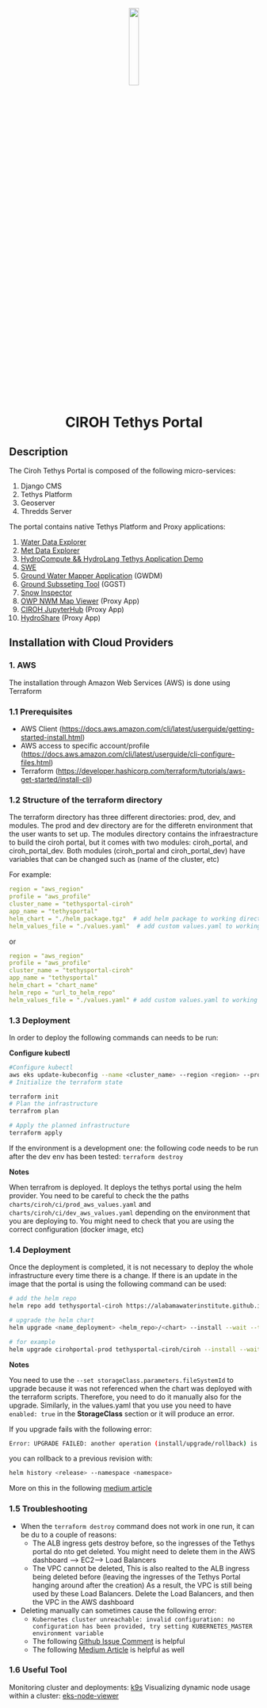 <p align="center">
<img align= "center" src="https://ciroh.ua.edu/wp-content/uploads/2022/08/CIROHLogo_200x200.png" width="20%" height="20%"/>
</p>

<h1 align="center"> CIROH Tethys Portal</h1>

## Description

The Ciroh Tethys Portal is composed of the following micro-services:

1. Django CMS
2. Tethys Platform
3. Geoserver
4. Thredds Server

The portal contains native Tethys Platform and Proxy applications:

1. [Water Data Explorer](https://github.com/BYU-Hydroinformatics/Water-Data-Explorer.git)
2. [Met Data Explorer](https://github.com/BYU-Hydroinformatics/tethysapp-metdataexplorer.git)
3. [HydroCompute &amp;&amp; HydroLang Tethys Application Demo](https://github.com/tethysplatform/tethysapp-hydrocompute.git)
4. [SWE](https://github.com/Aquaveo/tethysapp-swe.git)
5. [Ground Water Mapper Application](https://github.com/Aquaveo/gwdm.git) (GWDM)
6. [Ground Subsseting Tool](https://github.com/Aquaveo/ggst.git) (GGST)
7. [Snow Inspector](https://github.com/BYU-Hydroinformatics/snow-inspector)
8. [OWP NWM Map Viewer](https://water.noaa.gov/map) (Proxy App)
9. [CIROH JupyterHub](https://jupyterhub.cuahsi.org/hub/login) (Proxy App)
10. [HydroShare](https://www.hydroshare.org/home/) (Proxy App)

## Installation with Cloud Providers

### 1. AWS

The installation through Amazon Web Services (AWS) is done using Terraform

### 1.1 Prerequisites

- AWS Client (https://docs.aws.amazon.com/cli/latest/userguide/getting-started-install.html)
- AWS access to specific account/profile (https://docs.aws.amazon.com/cli/latest/userguide/cli-configure-files.html)
- Terraform (https://developer.hashicorp.com/terraform/tutorials/aws-get-started/install-cli)

### 1.2 Structure of the terraform directory

The terraform directory has three different directories: prod, dev, and modules. The prod and dev directory are for the differetn environment that the user wants to set up.
The modules directory contains the infraestracture to build the ciroh portal, but it comes with two modules: ciroh_portal, and ciroh_portal_dev.
Both modules (ciroh_portal and ciroh_portal_dev) have variables that can be changed such as (name of the cluster, etc)

For example:

```yaml
region = "aws_region"
profile = "aws_profile"
cluster_name = "tethysportal-ciroh"
app_name = "tethysportal"
helm_chart = "./helm_package.tgz"  # add helm package to working directory
helm_values_file = "./values.yaml"  # add custom values.yaml to working directory
```

or

```yaml
region = "aws_region"
profile = "aws_profile"
cluster_name = "tethysportal-ciroh"
app_name = "tethysportal"
helm_chart = "chart_name"
helm_repo = "url_to_helm_repo"
helm_values_file = "./values.yaml" # add custom values.yaml to working directory
```

### 1.3 Deployment

In order to deploy the following commands can needs to be run:

**Configure kubectl**

```bash
#Configure kubectl
aws eks update-kubeconfig --name <cluster_name> --region <region> --profile <profile>
# Initialize the terraform state

terraform init
# Plan the infrastructure
terrafrom plan

# Apply the planned infrastructure
terraform apply
```

If the environment is a development one: the following code needs to be run after the dev env has been tested: `terraform destroy`

**Notes**

When terrafrom is deployed. It deploys the tethys portal using the helm provider. You need to be careful to check the the paths `charts/ciroh/ci/prod_aws_values.yaml` and `charts/ciroh/ci/dev_aws_values.yaml` depending on the environment that you are deploying to. You might need to check that you are using the correct configuration (docker image, etc)

### 1.4 Deployment

Once the deployment is completed, it is not necessary to deploy the whole infrastructure every time there is a change. If there is an update in the image that the portal is using the following command can be used:

```bash
# add the helm repo
helm repo add tethysportal-ciroh https://alabamawaterinstitute.github.io/tethysportal-ciroh

# upgrade the helm chart
helm upgrade <name_deployment> <helm_repo>/<chart> --install --wait --timeout <any_timeout_value> -f <path_to_values>  --set storageClass.parameters.fileSystemId=<storage efs id> --namespace <namespace>

# for example
helm upgrade cirohportal-prod tethysportal-ciroh/ciroh --install --wait --timeout 3600 -f charts/ciroh/ci/prod_aws_values.yaml  --set storageClass.parameters.fileSystemId=MyFileSystemID --set image.tag=crazyTag --namespace cirohportal
```

**Notes**

You need to use the `--set storageClass.parameters.fileSystemId` to upgrade because it was not referenced when the chart was deployed with the terraform scripts. Therefore, you need to do it manually also for the upgrade. Similarly, in the values.yaml that you use you need to have `enabled: true` in the **StorageClass** section or it will produce an error.

If you upgrade fails with the following error:

```bash
Error: UPGRADE FAILED: another operation (install/upgrade/rollback) is in progress

```

you can rollback to a previous revision with:

```bash
helm history <release> --namespace <namespace>

```

More on this in the following [medium article](https://medium.com/nerd-for-tech/kubernetes-helm-error-upgrade-failed-another-operation-install-upgrade-rollback-is-in-progress-52ea2c6fcda9)

### 1.5 Troubleshooting

- When the `terraform destroy` command does not work in one run, it can be du to a couple of reasons:
  - The ALB ingress gets destroy before, so the ingresses of the Tethys portal do nto get deleted. You might need to delete them in the AWS dashboard --> EC2--> Load Balancers
  - The VPC cannot be deleted, This is also realted to the ALB ingress being deleted before (leaving the ingresses of the Tethys Portal hanging around after the creation) As a result, the VPC is still being used by these Load Balancers. Delete the Load Balancers, and then the VPC in the AWS dashboard
- Deleting manually can sometimes cause the following error:
  - `Kubernetes cluster unreachable: invalid configuration: no configuration has been provided, try setting KUBERNETES_MASTER environment variable`
  - The following [Github Issue Comment](https://github.com/terraform-aws-modules/terraform-aws-eks/issues/1234#issuecomment-894998800) is helpful
  - The following [Medium Article](https://itnext.io/terraform-dont-use-kubernetes-provider-with-your-cluster-resource-d8ec5319d14a) is helpful as well

### 1.6 Useful Tool

Monitoring cluster and deployments: [k9s](https://k9scli.io/)
Visualizing dynamic node usage within a cluster: [eks-node-viewer](https://github.com/awslabs/eks-node-viewer)
